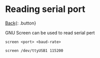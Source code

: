 # Reading serial port

[Back](../index.md#unix){: .button}

GNU Screen can be used to read serial pert

```
screen <port> <baud-rate>

screen /dev/ttyUSB1 115200
```
